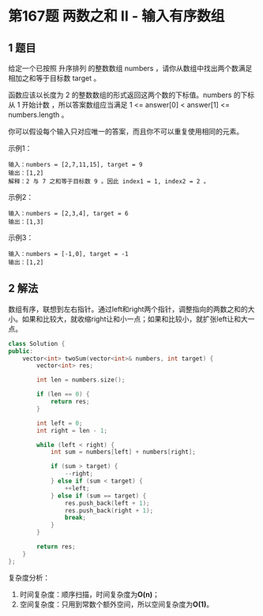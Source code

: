 # 第167题 两数之和 II - 输入有序数组

## 1 题目

给定一个已按照 升序排列  的整数数组 numbers ，请你从数组中找出两个数满足相加之和等于目标数 target 。

函数应该以长度为 2 的整数数组的形式返回这两个数的下标值。numbers 的下标 从 1 开始计数 ，所以答案数组应当满足 1 <= answer[0] < answer[1] <= numbers.length 。

你可以假设每个输入只对应唯一的答案，而且你不可以重复使用相同的元素。

示例1：

```
输入：numbers = [2,7,11,15], target = 9
输出：[1,2]
解释：2 与 7 之和等于目标数 9 。因此 index1 = 1, index2 = 2 。
```

示例2：

```
输入：numbers = [2,3,4], target = 6
输出：[1,3]
```

示例3：

```
输入：numbers = [-1,0], target = -1
输出：[1,2]
```

## 2 解法

数组有序，联想到左右指针。通过left和right两个指针，调整指向的两数之和的大小。如果和比较大，就收缩right让和小一点；如果和比较小，就扩张left让和大一点。

```c++
class Solution {
public:
    vector<int> twoSum(vector<int>& numbers, int target) {
        vector<int> res;

        int len = numbers.size();

        if (len == 0) {
            return res;
        }

        int left = 0;
        int right = len - 1;

        while (left < right) {
            int sum = numbers[left] + numbers[right];

            if (sum > target) {
                --right;
            } else if (sum < target) {
                ++left;
            } else if (sum == target) {
                res.push_back(left + 1);
                res.push_back(right + 1);
                break;
            }
        }

        return res;
    }
};
```

复杂度分析：

1. 时间复杂度：顺序扫描，时间复杂度为**O(n)**；
2. 空间复杂度：只用到常数个额外空间，所以空间复杂度为**O(1)**。